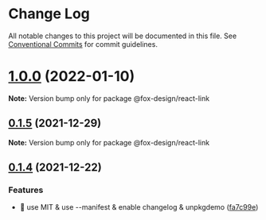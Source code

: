 # Change Log

All notable changes to this project will be documented in this file.
See [Conventional Commits](https://conventionalcommits.org) for commit guidelines.

# [1.0.0](https://github.com/foxpage/foxpage-component-react/compare/@fox-design/react-link@0.1.5...@fox-design/react-link@1.0.0) (2022-01-10)

**Note:** Version bump only for package @fox-design/react-link





## [0.1.5](https://github.com/foxfamily/foxpage-component-react/compare/@fox-design/react-link@0.1.4...@fox-design/react-link@0.1.5) (2021-12-29)

**Note:** Version bump only for package @fox-design/react-link





## [0.1.4](https://github.com/foxfamily/foxpage-component-react/compare/@fox-design/react-link@0.1.3...@fox-design/react-link@0.1.4) (2021-12-22)


### Features

* 🎸 use MIT & use --manifest & enable changelog & unpkgdemo ([fa7c99e](https://github.com/foxfamily/foxpage-component-react/commit/fa7c99ee497cb0a84aacaa8d97fa57c5a231d9fe))
